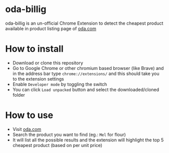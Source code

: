 # oda-billig
oda-billig is an un-official Chrome Extension to detect the cheapest product available in product listing page of [oda.com](https://oda.com)

# How to install

- Download or clone this repository
- Go to Google Chrome or other chromium based browser (like Brave) and in the address bar type `chrome://extensions/` and this should take you to the extension settings
- Enable `Developer mode` by toggling the switch
- You can click `Load unpacked` button and select the downloaded/cloned folder


# How to use

- Visit [oda.com](https://oda.com)
- Search the product you want to find (eg.: `Mel` for flour)
- It will list all the possible results and the extension will highlight the top 5 cheapest product (based on per unit price)
